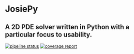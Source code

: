 # JosiePy
## A 2D PDE solver written in Python with a particular focus to usability.

[![pipeline status](https://gitlab.labos.polytechnique.fr/massot-team/rdb/josiepy/badges/master/pipeline.svg)](https://gitlab.labos.polytechnique.fr/massot-team/rdb/josiepy/commits/master)
[![coverage report](https://gitlab.labos.polytechnique.fr/massot-team/rdb/josiepy/badges/master/coverage.svg)](https://gitlab.labos.polytechnique.fr/massot-team/rdb/josiepy/commits/master)

